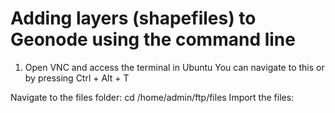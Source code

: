 # Adding layers (shapefiles) to Geonode using the command line

1.  Open VNC and access the terminal in Ubuntu
    You can navigate to this or by pressing Ctrl + Alt + T


Navigate to the files folder:
cd /home/admin/ftp/files
Import the files:


